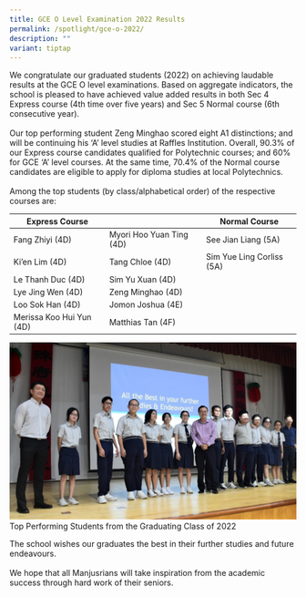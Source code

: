 ```yaml
---
title: GCE O Level Examination 2022 Results
permalink: /spotlight/gce-o-2022/
description: ""
variant: tiptap
---
```

We congratulate our graduated students (2022) on achieving laudable results at the GCE O level examinations.  Based on aggregate indicators, the school is pleased to have achieved value added results in both Sec 4 Express course (4th time over five years) and Sec 5 Normal course (6th consecutive year).
<br><br>Our top performing student Zeng Minghao scored eight A1 distinctions; and will be continuing his ‘A’ level studies at Raffles Institution.  Overall, 90.3% of our Express course candidates qualified for Polytechnic courses; and 60% for GCE ‘A’ level courses.  At the same time, 70.4% of the Normal course candidates are eligible to apply for diploma studies at local Polytechnics.
<br><br>Among the top students (by class/alphabetical order) of the respective courses are:

| Express Course|  |  Normal Course | 
| -------- | ---------| -------- | 
| Fang Zhiyi (4D) | Myori Hoo Yuan Ting (4D) | See Jian Liang (5A) |
|Ki’en Lim (4D) |Tang Chloe (4D) | Sim Yue Ling Corliss (5A) |
|Le Thanh Duc (4D) | Sim Yu Xuan (4D)||
|Lye Jing Wen (4D) | Zeng Minghao (4D) ||
|Loo Sok Han (4D) | Jomon Joshua (4E) | |
|Merissa Koo Hui Yun (4D) | Matthias Tan  (4F) ||

![Top Performing Students from the Graduating Class of 2022](/images/Spotlight/gce-o-2022-pic.jpg)Top Performing Students from the Graduating Class of 2022

The school wishes our graduates the best in their further studies and future endeavours.
<br><br>We hope that all Manjusrians will take inspiration from the academic success through hard work of their seniors.